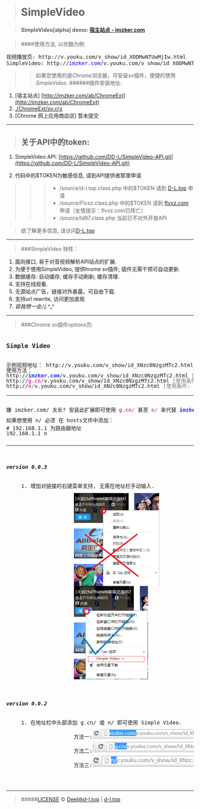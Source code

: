 ># SimpleVideo

>#### SimpleVideo[alpha] demo: [宿主站点 - imzker.com](http://www.imzker.com)

>####使用方法, 以优酷为例:
<pre>
视频播放页: http://v.youku.com/v_show/id_XODMwNTUwMjIw.html
SimpleVideo: http://<font color="blue">imzker.com/</font>v.youku.com/v_show/id_XODMwNTUwMjIw.html
</pre>
>> 如果您使用的是*Chrome*浏览器，可安装*sv*插件，便捷的使用*SimpleVideo*.
>> ######插件安装地址: 
1. [宿主站点] [http://imzker.com/ab/ChromeExt](http://imzker.com/ab/ChromeExt)
2. [./ChromeExt/sv.crx](./ChromeExt/sv.crx)
3. [Chrome 网上应用商店店] 暂未提交


--------------------------------------------------------

>## 关于API中的token:
>>
1. SimpleVideo API: [https://github.com/DD-L/SimpleVideo-API.git](https://github.com/DD-L/SimpleVideo-API.git)

>>
2. 代码中的$TOKEN为敏感信息, 请到API提供者那里申请

>>>* /source/d-l.top.class.php 中的$TOKEN 请到 [D-L.top](http://d-l.top) 申请
>>>* /source/Flvxz.class.php 中的$TOKEN 请到 [flvxz.com](http://www.flvxz.com) 申请（友情提示：flvxz.com已阵亡）
>>>* /source/Id97.class.php 当前已不对外开放API

> 欲了解更多信息, 请访问[D-L.top](http://d-l.top)

-------------------------------------------------------

> ###SimpleVideo 特性：
>> 
1. 面向接口, 易于对音视频解析API站点的扩展.
2. 为便于使用SimpleVideo, 提供hrome *sv*插件; 插件无需干预可自动更新.
3. 数据缓存: 自动缓存; 缓存手动刷新; 缓存清理.
4. 支持在线观看.
5. 无源站点广告，链接对外暴露，可自由下载.
6. 支持url rewrite, 访问更加直观
7. *容我想一会儿* ^_^

---------------------------------------------------------

> ###Chrome sv插件options页:
>>
<pre>
<div style="line-height:50%">
<h3>Simple Video</h3>
<p>
示例视频地址： http://v.youku.com/v_show/id_XNzc0NzgzMTc2.html <br>
使用方法：<br>
http://<font color="#1530F9"><b>imzker.com/</b></font>v.youku.com/v_show/id_XNzc0NzgzMTc2.html <font color="#77776E">[使用条件: 无]</font><br>  
http://<font color="#E935B6"><b>g.cn/</b></font>v.youku.com/v_show/id_XNzc0NzgzMTc2.html <font color="#77776E">[使用条件: 须装此扩展]</font><br>
http://<font color="#E935B6"><b>n/</b></font>v.youku.com/v_show/id_XNzc0NzgzMTc2.html <font color="#77776E">[使用条件: 须装此扩展，且在路由器环境下使用，并修改hosts文件]</font><br>
<hr>
<br/>
嫌 imzker.com/ 太长? 安装此扩展即可使用 <font color="#E935B6"><b>g.cn/</b></font> 甚至 <font color="#E935B6"><b>n/</b></font> 来代替 <font color="#1530F9"><b>imzker.com/</b></font><br>
<br>
如果想使用 n/ 必须 在 hosts文件中添加：<br><br>
# 192.168.1.1 为路由器地址<br>
192.168.1.1 n<br><br>
<hr>

<div>
<h5>version 0.0.3</h5>
<div style="margin-left:40px">
	<div><span>1. 增加对链接的右键菜单支持, 无需在地址栏手动输入.</span>
		<div style="margin-left:40px">
			<img src="./ChromeExtenstion-dev/sv/image/v_0.0.3_wrong.png" height="250" width="230"/>
			<img src="./ChromeExtenstion-dev/sv/image/v_0.0.3_right.png" height="250" width="200"/>
		</div>
	</div>
</div>
<div>
<h5>version 0.0.2</h5>
<div style="margin-left:40px">
	<div><span>1. 在地址栏中头部添加 g.cn/ 或 n/ 即可使用 Simple Video.</span>
		<div style="margin-left:40px">
			<span>方法一:</span><img src="./ChromeExtenstion-dev/sv/image/v_0.0.2_imzker.com.png"/> <span>[使用条件: 无需安装此扩展]</span><br/>
			<span>方法二:</span><img src="./ChromeExtenstion-dev/sv/image/v_0.0.2_g.cn.png"/> <span>[使用条件: 须装此扩展]</span><br/>
			<span>方法三:</span><img src="./ChromeExtenstion-dev/sv/image/v_0.0.2_n.png"/> <span>[使用条件: 须装此扩展，且在路由器环境下使用，并修改hosts文件]</span><br/>
		</div>
	</div>
</div>
</div>
</pre>

---------------------------------------------------------

> #####[LICENSE](./LICENSE)
&copy; Deel@d-l.top | [d-l.top](http://d-l.top)

